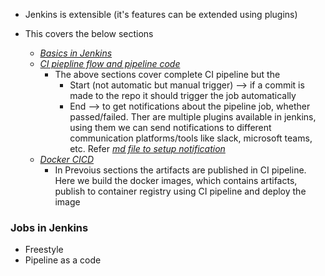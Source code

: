 * Jenkins is extensible (it's features can be extended using plugins)

* This covers the below sections
    - [_Basics in Jenkins_](Basics)
    - [_CI piepline flow and pipeline code_](CI-pipeline)
        - The above sections cover complete CI pipeline but the 
            - Start (not automatic but manual trigger) --> if a commit is made to the repo it should trigger the job automatically
            - End --> to get notifications about the pipeline job, whether passed/failed. Ther are multiple plugins available in jenkins, using them we can send notifications to different communication platforms/tools like slack, microsoft teams, etc. Refer [_md file to setup notification_](CI-pipeline/pipeline-notification.md)
    - [_Docker CICD_](Docker-CI-CD)
        - In Prevoius sections the artifacts are published in CI pipeline. Here we build the docker images, which contains artifacts, publish to container registry using CI pipeline and deploy the image
    


### Jobs in Jenkins
* Freestyle
* Pipeline as a code

